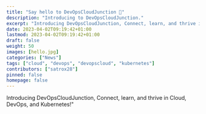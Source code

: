 ```yaml
---
title: "Say hello to DevOpsCloudJunction 👋"
description: "Introducing to DevOpsCloudJunction."
excerpt: "Introducing DevOpsCloudJunction, Connect, learn, and thrive in Cloud, DevOps, and Kubernetes!"
date: 2023-04-02T09:19:42+01:00
lastmod: 2023-04-02T09:19:42+01:00
draft: false
weight: 50
images: [hello.jpg]
categories: ["News"]
tags: ["cloud", "devops", "devopscloud", "kubernetes"]
contributors: ["satrox28"]
pinned: false
homepage: false
---
```


Introducing DevOpsCloudJunction, Connect, learn, and thrive in Cloud, DevOps, and Kubernetes!"
